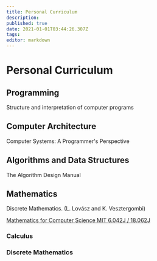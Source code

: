 ```yaml
---
title: Personal Curriculum
description: 
published: true
date: 2021-01-01T03:44:26.307Z
tags: 
editor: markdown
---
```


# Personal Curriculum

## Programming

Structure and interpretation of computer programs

## Computer Architecture
Computer Systems: A Programmer's Perspective

## Algorithms and Data Structures
The Algorithm Design Manual

## Mathematics 
Discrete Mathematics. (L. Lovász and K. Vesztergombi)

[Mathematics for Computer Science MIT 6.042J / 18.062J ](https://ocw.mit.edu/courses/electrical-engineering-and-computer-science/6-042j-mathematics-for-computer-science-fall-2010/index.htm)


### Calculus 
### Discrete Mathematics